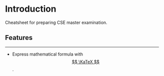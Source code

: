 # Introduction
<!-- notoc -->

Cheatsheet for preparing CSE master examination.

## Features
---
- Express mathematical formula with [$$ \KaTeX $$](https://katex.org/).
